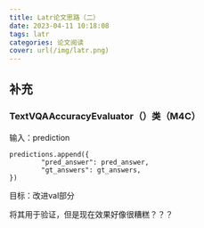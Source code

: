 ```yaml
---
title: Latr论文思路（二）
date: 2023-04-11 10:18:08
tags: latr
categories: 论文阅读
cover: url(/img/latr.png)
---
```


## 补充

### TextVQAAccuracyEvaluator（）类（M4C）

输入：prediction

```
predictions.append({
        "pred_answer": pred_answer,
        "gt_answers": gt_answers,
})
```

目标：改进val部分

将其用于验证，但是现在效果好像很糟糕？？？

